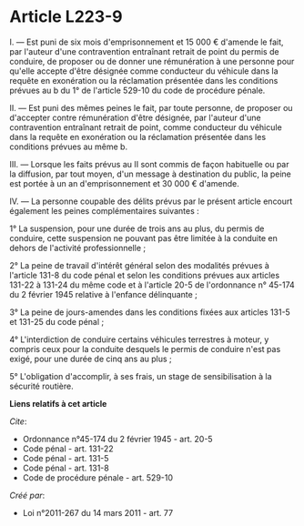 # Article L223-9

I. ― Est puni de six mois d'emprisonnement et 15 000 € d'amende le fait, par l'auteur d'une contravention entraînant retrait
de point du permis de conduire, de proposer ou de donner une rémunération à une personne pour qu'elle accepte d'être désignée
comme conducteur du véhicule dans la requête en exonération ou la réclamation présentée dans les conditions prévues au b du
1° de l'article 529-10 du code de procédure pénale. 

II. ― Est puni des mêmes peines le fait, par toute personne, de proposer ou d'accepter contre rémunération d'être désignée,
par l'auteur d'une contravention entraînant retrait de point, comme conducteur du véhicule dans la requête en exonération ou
la réclamation présentée dans les conditions prévues au même b. 

III. ― Lorsque les faits prévus au II sont commis de façon habituelle ou par la diffusion, par tout moyen, d'un message à
destination du public, la peine est portée à un an d'emprisonnement et 30 000 € d'amende. 

IV. ― La personne coupable des délits prévus par le présent article encourt également les peines complémentaires suivantes : 

1° La suspension, pour une durée de trois ans au plus, du permis de conduire, cette suspension ne pouvant pas être limitée à
la conduite en dehors de l'activité professionnelle ; 

2° La peine de travail d'intérêt général selon des modalités prévues à l'article 131-8 du code pénal et selon les conditions
prévues aux articles 131-22 à 131-24 du même code et à l'article 20-5 de l'ordonnance n° 45-174 du 2 février 1945 relative à
l'enfance délinquante ; 

3° La peine de jours-amendes dans les conditions fixées aux articles 131-5 et 131-25 du code pénal ; 

4° L'interdiction de conduire certains véhicules terrestres à moteur, y compris ceux pour la conduite desquels le permis de
conduire n'est pas exigé, pour une durée de cinq ans au plus ; 

5° L'obligation d'accomplir, à ses frais, un stage de sensibilisation à la sécurité routière.

**Liens relatifs à cet article**

_Cite_:

  - Ordonnance n°45-174 du 2 février 1945 - art. 20-5
  - Code pénal - art. 131-22
  - Code pénal - art. 131-5
  - Code pénal - art. 131-8
  - Code de procédure pénale - art. 529-10

_Créé par_:

  - Loi n°2011-267 du 14 mars 2011 - art. 77
